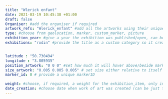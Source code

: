 ```yaml
---
title: "Wlerick enfant"
date: 2021-03-19 10:45:38 +01:00
draft: false
Organiser: #add the organiser if required
artwork_refs: "Wlerick_enfant" #add all the artworks using their unique ID Name
type: #choose from geolocation, marker, custom_marker, picture
exhibition_year: #give a year the exhibition was published/open, can be different of creation date of this item
exhibitions: "rodin" #provide the title as a custom category so it creates a page for the exhibition


latitude : "50.730494"
longitude : "3.805935"
position_artwork: "0 0 0" #set how much it will hover above/beside marker/geolocation. Use "0 0 0" for 3 axes
size_artwork: "0.005 0.005 0.005" # set size either relative to itself of to markers
marker_id: 0 # provide a unique markerID

weight: #choose, if required, a weight for the exhibition_item, only integers
date_creation: #choose date when work of art was created (can be just the year if needed)
---
```

